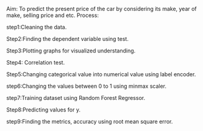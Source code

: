 Aim:
  To predict the present price of the car by considering its make, year of make, selling price and etc.
Process:

step1:Cleaning the data.

Step2:Finding the dependent variable using test.

Step3:Plotting graphs for visualized understanding.

Step4: Correlation test.

Step5:Changing categorical value into numerical value using label encoder.

step6:Changing the values between 0 to 1 using minmax scaler.

step7:Training dataset using Random Forest Regressor.

Step8:Predicting values for y.

step9:Finding the metrics, accuracy using root mean square error. 


  
